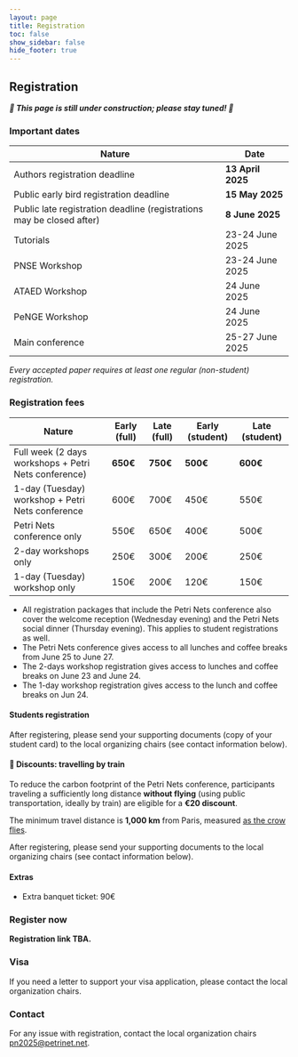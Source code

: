 ```yaml
---
layout: page
title: Registration
toc: false
show_sidebar: false
hide_footer: true
---
```


## Registration

***🚧 This page is still under construction; please stay tuned! 🚧***

### Important dates


| Nature      | Date |
| ----------- | ----------- |
| Authors registration deadline           | __13 April 2025__     |
| Public early bird registration deadline | __15 May 2025__       |
| Public late registration deadline (registrations may be closed after) | __8 June 2025__     |
| Tutorials   | 23-24 June 2025        |
| PNSE Workshop  | 23-24 June 2025          |
| ATAED Workshop  | 24 June 2025        |
| PeNGE Workshop  | 24 June 2025        |
| Main conference   | 25-27 June 2025        |

*Every accepted paper requires at least one regular (non-student) registration.*

### Registration fees


| Nature      | Early (full) | Late (full) | Early (student) | Late (student) |
| ----------- | ----------- | ----------- | ----------- | ----------- |
| Full week (2 days workshops + Petri Nets conference) | **650€** | **750€** | **500€**| **600€** |
| 1-day (Tuesday) workshop + Petri Nets conference | 600€ | 700€ | 450€ | 550€ |
| Petri Nets conference only | 550€ | 650€ | 400€ | 500€ |
| 2-day workshops only | 250€ | 300€ | 200€ | 250€ |
| 1-day (Tuesday) workshop only | 150€ | 200€ | 120€ | 150€ |

* All registration packages that include the Petri Nets conference also cover
  the welcome reception (Wednesday evening) and the Petri Nets social dinner
  (Thursday evening). This applies to student registrations as well.
* The Petri Nets conference gives access to all lunches and coffee breaks
  from June 25 to June 27.
* The 2-days workshop registration gives access to lunches and
  coffee breaks on June 23 and June 24. 
* The 1-day workshop registration gives access to the lunch and
  coffee breaks on Jun 24. 

#### Students registration

After registering, please send your supporting documents (copy of your student
card) to the local organizing chairs (see contact information below).

#### 🚃 Discounts: travelling by train

To reduce the carbon footprint of the Petri Nets conference, participants
traveling a sufficiently long distance **without flying** (using public
transportation, ideally by train) are eligible for a **€20 discount**.

The minimum travel distance is **1,000 km** from Paris, measured [as the crow flies](https://en.wikipedia.org/wiki/Great-circle_distance).

After registering, please send your supporting documents to the local organizing chairs (see contact information below).

#### Extras

* Extra banquet ticket: 90€


### Register now

**Registration link TBA.**


### Visa
If you need a letter to support your visa application, please contact the local
organization chairs.

### Contact
For any issue with registration, contact the local organization chairs [pn2025@petrinet.net](mailto:pn2025@petrinet.net).
